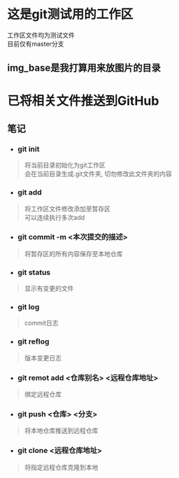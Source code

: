 # 这是git测试用的工作区
工作区文件均为测试文件</br>
目前仅有master分支
## img_base是我打算用来放图片的目录
# 已将相关文件推送到GitHub

## 笔记
- ### git init
 > 将当前目录初始化为git工作区</br>
 > 会在当前目录生成.git文件夹, 切勿修改此文件夹的内容

- ### git add <file name>
 > 将工作区文件修改添加至暂存区</br>
 > 可以连续执行多次add

- ### git commit -m <本次提交的描述>
 > 将暂存区的所有内容保存至本地仓库

- ### git status
 > 显示有变更的文件

- ### git log
 > commit日志

- ### git reflog
 > 版本变更日志

- ### git remot add <仓库别名> <远程仓库地址>
 > 绑定远程仓库

- ### git push <仓库> <分支>
 > 将本地仓库推送到远程仓库

- ### git clone <远程仓库地址>
 > 将指定远程仓库克隆到本地